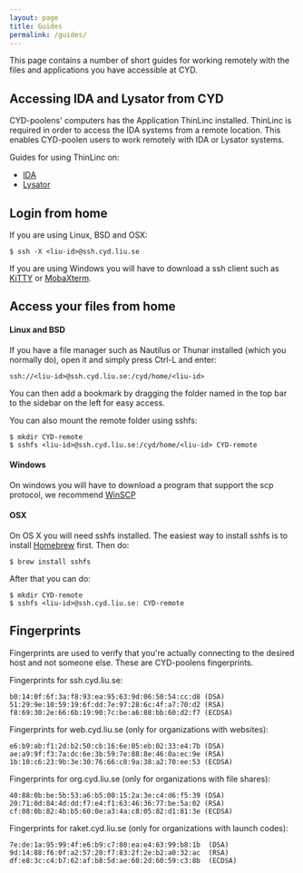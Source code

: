 ```yaml
---
layout: page
title: Guides
permalink: /guides/
---
```

This page contains a number of short guides for working remotely with the files and applications you have accessible at CYD.


## Accessing IDA and Lysator from CYD

CYD-poolens' computers has the Application ThinLinc installed. ThinLinc is required in order to access the IDA systems from a remote location. This enables CYD-poolen users to work remotely with IDA or Lysator systems. 

Guides for using ThinLinc on:

 - [IDA](https://www.ida.liu.se/~TDDC76/UPP_Course_Mtrl/tools/thinlinc/index.sv.shtml)
 - [Lysator](https://datorhandbok.lysator.liu.se/index.php/Fritz)


## Login from home

If you are using Linux, BSD and OSX:

    $ ssh -X <liu-id>@ssh.cyd.liu.se

If you are using Windows you will have to download a ssh client such as [KiTTY](http://www.9bis.net/kitty/) or [MobaXterm](http://mobaxterm.mobatek.net/).


## Access your files from home

#### Linux and BSD
If you have a file manager such as Nautilus or Thunar installed (which you normally do), open it and simply press Ctrl-L and enter:

    ssh://<liu-id>@ssh.cyd.liu.se:/cyd/home/<liu-id>

You can then add a bookmark by dragging the folder named <liu-id> in the top bar to the sidebar on the left for easy access.

You can also mount the remote folder using sshfs:

    $ mkdir CYD-remote
    $ sshfs <liu-id>@ssh.cyd.liu.se:/cyd/home/<liu-id> CYD-remote

#### Windows

On windows you will have to download a program that support the scp protocol, we recommend [WinSCP](http://winscp.net/eng/index.php)


#### OSX

On OS X you will need sshfs installed. The easiest way to install sshfs is to install [Homebrew](http://http://brew.sh/) first. Then do:

	$ brew install sshfs

After that you can do:

	$ mkdir CYD-remote
	$ sshfs <liu-id>@ssh.cyd.liu.se: CYD-remote



## Fingerprints

Fingerprints are used to verify that you're actually connecting to the desired host and not someone else. These are CYD-poolens fingerprints.

Fingerprints for ssh.cyd.liu.se:

    b0:14:0f:6f:3a:f8:93:ea:95:63:9d:06:50:54:cc:d8 (DSA)
    51:29:9e:10:59:19:6f:dd:7e:97:28:6c:4f:a7:70:d2 (RSA)
    f8:69:30:2e:66:6b:19:90:7c:be:a6:88:bb:60:d2:f7 (ECDSA)


Fingerprints for web.cyd.liu.se (only for organizations with websites):

    e6:b9:ab:f1:2d:b2:50:cb:16:6e:05:eb:02:33:e4:7b (DSA)
    ae:a9:9f:f3:7a:dc:6e:3b:59:7e:88:8e:46:0a:ec:9e (RSA)
    1b:10:c6:23:9b:3e:30:76:66:c8:9a:38:a2:70:ee:53 (ECDSA)

Fingerprints for org.cyd.liu.se (only for organizations with file shares):

    40:88:0b:be:5b:53:a6:b5:00:15:2a:3e:c4:d6:f5:39 (DSA)
    20:71:0d:84:4d:dd:f7:e4:f1:63:46:36:77:be:5a:02 (RSA)
    cf:08:0b:82:4b:b5:60:0e:a3:4a:c8:05:82:d1:81:3e (ECDSA)

Fingerprints for raket.cyd.liu.se (only for organizations with launch codes):

    7e:de:1a:95:99:4f:e6:b9:c7:80:ea:e4:63:99:b8:1b  (DSA)
    9d:14:88:f6:0f:a2:57:20:f7:83:2f:2e:b2:a0:32:ac  (RSA)
	df:e8:3c:c4:b7:62:af:b8:5d:ae:60:2d:60:59:c3:8b  (ECDSA)
